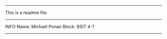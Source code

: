 -----------------------

This is a readme file.

-----------------------

INFO
    Name: Michael Ponan
    Block: BSIT 4-1

-----------------------